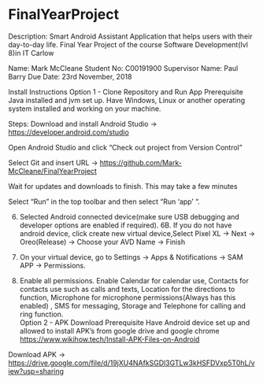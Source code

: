 # FinalYearProject
Description:  Smart Android Assistant Application that helps users with their day-to-day life. Final Year Project of the course Software Development(lvl 8)in IT Carlow


Name:
Mark McCleane
Student No: 
C00191900
Supervisor Name: 
Paul Barry
Due Date: 
23rd November, 2018

Install Instructions
Option 1 - Clone Repository and Run App
Prerequisite
Java installed and jvm set up.
Have Windows, Linux or another operating system installed and working on your machine.

Steps:
Download and install Android Studio → https://developer.android.com/studio
 
Open Android Studio and click “Check out project from Version Control”
 
Select Git and insert URL →  https://github.com/Mark-McCleane/FinalYearProject
 
Wait for updates and downloads to finish. This may take a few minutes
 
Select “Run” in the top toolbar and then select “Run ‘app’ “.
 


 6.  Selected Android connected device(make sure USB debugging and developer options are enabled if required).
	6B. If you do not have android device, click create new virtual device,Select Pixel XL → Next → Oreo(Release) → Choose your AVD Name → Finish
7. On your virtual device, go to Settings → Apps & Notifications → SAM APP → Permissions.

8. Enable all permissions. Enable Calendar for calendar use, Contacts for contacts use such as calls and texts, Location for the directions to function, Microphone for microphone permissions(Always has this enabled) , SMS for messaging, Storage and Telephone for calling and ring function.	
Option 2 - APK Download
Prerequisite
Have Android device set up and allowed to install APK’s from google drive and google chrome https://www.wikihow.tech/Install-APK-Files-on-Android 

Download APK → https://drive.google.com/file/d/19jXU4NAfkSGDl3GTLw3kHSFDVxp5T0hL/view?usp=sharing
